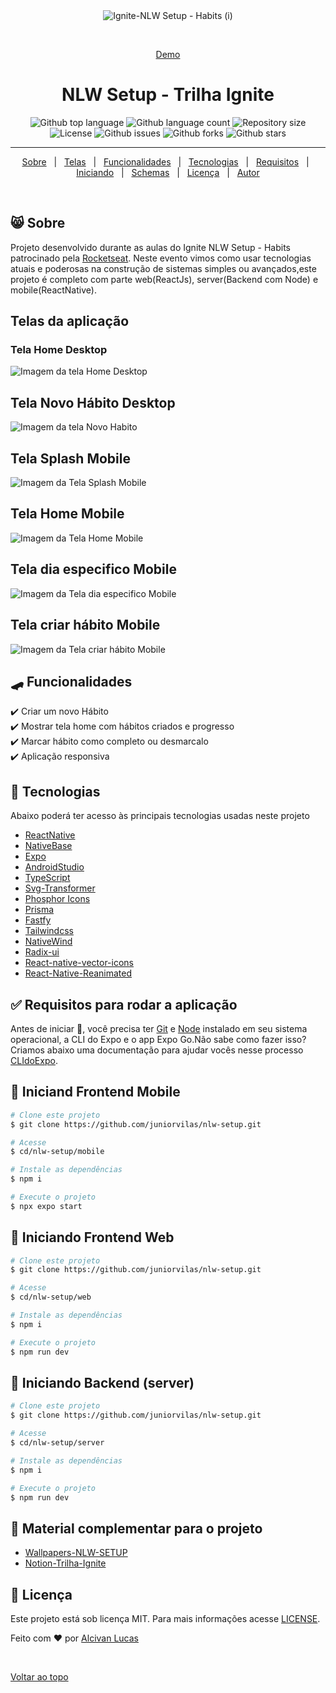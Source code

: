 <div align="center" id="top">
  <img src="./.github/Cover.png" alt="Ignite-NLW Setup - Habits (i)" />

  &#xa0;

  <a href="">Demo</a>
</div>

<h1 align="center">NLW Setup - Trilha Ignite </h1>

<p align="center">
  <img alt="Github top language" src="https://img.shields.io/github/languages/top/juniorvilas/nlw-setup?color=56BEB8">

  <img alt="Github language count" src="https://img.shields.io/github/languages/count/juniorvilas/nlw-setup?color=56BEB8">

  <img alt="Repository size" src="https://img.shields.io/github/repo-size/juniorvilas/nlw-setup?color=56BEB8">

  <img alt="License" src="https://img.shields.io/github/license/juniorvilas/nlw-setup?color=56BEB8">

  <img alt="Github issues" src="https://img.shields.io/github/issues/juniorvilas/nlw-setup?color=56BEB8" />

  <img alt="Github forks" src="https://img.shields.io/github/forks/juniorvilas/nlw-setup?color=56BEB8" />

  <img alt="Github stars" src="https://img.shields.io/github/stars/juniorvilas/nlw-setup?color=56BEB8" />
</p>


<hr>

<p align="center">
  <a href="#-sobre">Sobre</a> &#xa0; | &#xa0;
  <a href="#telas-da-aplicação">Telas</a> &#xa0; | &#xa0;
  <a href="#skateboard-funcionalidades">Funcionalidades</a> &#xa0; | &#xa0;
  <a href="#rocket-tecnologias">Tecnologias</a> &#xa0; | &#xa0;
  <a href="#white_check_mark-requisitos-para-rodar-a-aplicação">Requisitos</a> &#xa0; | &#xa0;
  <a href="#checkered_flag-iniciando">Iniciando</a> &#xa0; | &#xa0;
  <a href="#-configurações-adicionais-ao-projeto">Schemas</a> &#xa0; | &#xa0;
  <a href="#memo-licença">Licença</a> &#xa0; | &#xa0;
  <a href="https://github.com/juniorvilas" target="_blank">Autor</a>
</p>

<br>

## 😸 Sobre ##

Projeto desenvolvido durante as aulas do Ignite NLW Setup - Habits patrocinado pela <a href="https://rocketseat.com.br/"> Rocketseat</a>.
Neste evento vimos como usar tecnologias atuais e poderosas na construção de sistemas simples ou avançados,este projeto é completo com parte web(ReactJs), server(Backend com Node) e mobile(ReactNative).

## Telas da aplicação

### Tela Home Desktop ##

<img src="./.github/Home.png" alt="Imagem da tela Home Desktop" />

## Tela Novo Hábito Desktop ##

<img src="./.github/NewHabit.png" alt="Imagem da tela Novo Habito" />

## Tela Splash Mobile ##

<img src="./.github/Splash.png" alt="Imagem da Tela Splash Mobile" />

## Tela Home Mobile ##

<img src="./.github/Home_mobile.png" alt="Imagem da Tela Home Mobile" />

## Tela dia especifico Mobile ##

<img src="./.github/SpecificDay.png" alt="Imagem da Tela dia especifico Mobile" />

## Tela criar hábito Mobile ##

<img src="./.github/NewHabitMobile.png" alt="Imagem da Tela criar hábito Mobile" />

## :skateboard: Funcionalidades ##

:heavy_check_mark: Criar um novo Hábito\
:heavy_check_mark: Mostrar tela home com hábitos criados e progresso\
:heavy_check_mark: Marcar hábito como completo ou desmarcalo\
:heavy_check_mark: Aplicação responsiva

## :rocket: Tecnologias ##

Abaixo poderá ter acesso às principais tecnologias usadas neste projeto

- [ReactNative](https://reactnative.dev/)
- [NativeBase](https://nativebase.io/)
- [Expo](https://expo.dev/)
- [AndroidStudio](https://developer.android.com/studio)
- [TypeScript](https://www.typescriptlang.org/)
- [Svg-Transformer](https://github.com/kristerkari/react-native-svg-transformer)
- [Phosphor Icons](https://github.com/duongdev/phosphor-react-native)
- [Prisma](https://www.prisma.io/)
- [Fastfy](https://www.fastify.io/)
- [Tailwindcss](https://tailwindcss.com/)
- [NativeWind](https://www.nativewind.dev/)
- [Radix-ui](https://www.radix-ui.com/)
- [React-native-vector-icons](https://oblador.github.io/react-native-vector-icons/)
- [React-Native-Reanimated](https://docs.swmansion.com/react-native-reanimated/)



## :white_check_mark: Requisitos para rodar a aplicação ##

Antes de iniciar :checkered_flag:, você precisa ter [Git](https://git-scm.com) e [Node](https://nodejs.org/en/) instalado em seu sistema operacional, a CLI do Expo e o app Expo Go.Não sabe como fazer isso? Criamos abaixo uma documentação para ajudar vocês nesse processo [CLIdoExpo](https://efficient-sloth-d85.notion.site/Instalando-Expo-a4042eaea57d40fabeeaa2e462424ff0).

## :checkered_flag: Iniciand Frontend Mobile  ##

```bash
# Clone este projeto
$ git clone https://github.com/juniorvilas/nlw-setup.git

# Acesse
$ cd/nlw-setup/mobile

# Instale as dependências
$ npm i

# Execute o projeto
$ npx expo start
```

## :checkered_flag: Iniciando Frontend Web  ##

```bash
# Clone este projeto
$ git clone https://github.com/juniorvilas/nlw-setup.git

# Acesse
$ cd/nlw-setup/web

# Instale as dependências
$ npm i

# Execute o projeto
$ npm run dev
```

## :checkered_flag: Iniciando Backend (server)  ##

```bash
# Clone este projeto
$ git clone https://github.com/juniorvilas/nlw-setup.git

# Acesse
$ cd/nlw-setup/server

# Instale as dependências
$ npm i

# Execute o projeto
$ npm run dev
```



## 📡 Material complementar para o projeto ##

- [Wallpapers-NLW-SETUP](https://drive.google.com/drive/folders/1F5ghUWdlaC_1IKFxkNUgGcTGqpqdpR29)
- [Notion-Trilha-Ignite](https://efficient-sloth-d85.notion.site/Trilha-Ignite-562e3516c7574fb7be75ff01fbb41f54)
## :memo: Licença ##

Este projeto está sob licença MIT. Para mais informações acesse [LICENSE](LICENSE.md).

Feito com :heart: por <a href="https://github.com/juniorvilas" target="_blank">Alcivan Lucas</a>

&#xa0;

<a href="#top">Voltar ao topo</a>
